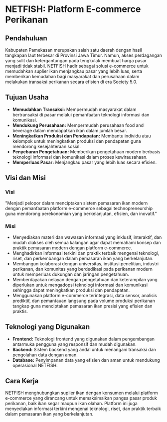 # NETFISH: Platform E-commerce Perikanan

## Pendahuluan
Kabupaten Pamekasan merupakan salah satu daerah dengan hasil tangkapan laut terbesar di Provinsi Jawa Timur. Namun, akses perdagangan yang sulit dan ketergantungan pada tengkulak membuat harga pasar menjadi tidak stabil. NETFISH hadir sebagai solusi e-commerce untuk memudahkan suplier ikan menjangkau pasar yang lebih luas, serta memberikan kemudahan bagi masyarakat dan perusahaan dalam melakukan transaksi perikanan secara efisien di era Society 5.0.

## Tujuan Usaha
- **Memudahkan Transaksi:** Mempermudah masyarakat dalam bertransaksi di pasar melalui pemanfaatan teknologi informasi dan komunikasi.
- **Mendukung Perusahaan:** Mempermudah perusahaan food and beverage dalam mendapatkan ikan dalam jumlah besar.
- **Meningkatkan Produksi dan Pendapatan:** Membantu individu atau kelompok untuk meningkatkan produksi dan pendapatan guna mendorong kesejahteraan sosial.
- **Penyebaran Pengetahuan:** Memberikan pengetahuan modern berbasis teknologi informasi dan komunikasi dalam proses kewirausahaan.
- **Memperluas Pasar:** Menjangkau pasar yang lebih luas secara efisien.

## Visi dan Misi

### Visi
"Menjadi pelopor dalam menciptakan sistem pemasaran ikan modern dengan pemanfaatan platform e-commerce sebagai technopreneurship guna mendorong perekonomian yang berkelanjutan, efisien, dan inovatif."

### Misi
- Menyediakan materi dan wawasan informasi yang inklusif, interaktif, dan mudah diakses oleh semua kalangan agar dapat memahami konsep dan praktik pemasaran modern dengan platform e-commerce.
- Menghadirkan informasi terkini dan praktik terbaik mengenai teknologi, riset, dan perkembangan dalam pemasaran ikan yang berkelanjutan.
- Membangun kolaborasi dengan universitas, institusi penelitian, industri perikanan, dan komunitas yang berdedikasi pada perikanan modern untuk memperluas dukungan dan jaringan pengetahuan.
- Memberdayakan nelayan dengan pengetahuan dan keterampilan yang diperlukan untuk mengadopsi teknologi informasi dan komunikasi sehingga dapat meningkatkan produksi dan pendapatan.
- Menggunakan platform e-commerce terintegrasi, data sensor, analisis prediktif, dan pemantauan langsung pada volume produksi perikanan tangkap guna menciptakan pemasaran ikan presisi yang efisien dan praktis.

## Teknologi yang Digunakan
- **Frontend:** Teknologi frontend yang digunakan dalam pengembangan antarmuka pengguna yang responsif dan mudah digunakan.
- **Backend:** Sistem backend yang andal untuk menangani transaksi dan pengolahan data dengan aman.
- **Database:** Penyimpanan data yang efisien dan aman untuk mendukung operasional NETFISH.


## Cara Kerja
NETFISH menghubungkan suplier ikan dengan konsumen melalui platform e-commerce yang dirancang untuk memaksimalkan pangsa pasar produk perikanan, baik ikan segar maupun ikan olahan. Platform ini juga menyediakan informasi terkini mengenai teknologi, riset, dan praktik terbaik dalam pemasaran ikan yang berkelanjutan.


